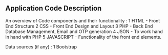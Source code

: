 ## Application Code Description

An overview of
Code components and their functionality :
1 HTML - Front End Structure
2 CSS - Front End Design and Layout
3 PHP - Back End Database Management, Email and OTP generation
4 JSON - To work hand in hand with PHP
5 JAVASCRIPT - Functionality of the front end elements.

Data sources (if any) :
1 Bootstrap
